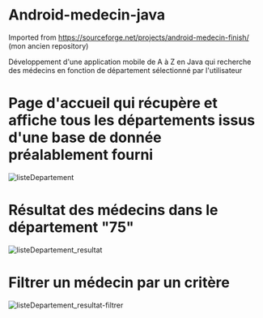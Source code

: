 # Android-medecin-java
Imported from https://sourceforge.net/projects/android-medecin-finish/ (mon ancien repository)

Développement d'une application mobile de A à Z en Java qui recherche des médecins en fonction de département sélectionné par l'utilisateur

# Page d'accueil qui récupère et affiche tous les départements issus d'une base de donnée préalablement fourni
![listeDepartement](https://user-images.githubusercontent.com/25708184/121803443-e1502a80-cc41-11eb-95cd-66bd02f98010.jpg)

# Résultat des médecins dans le département "75"
![listeDepartement_resultat](https://user-images.githubusercontent.com/25708184/121803444-e1e8c100-cc41-11eb-9a5b-271ef0eec983.jpg)

# Filtrer un médecin par un critère
![listeDepartement_resultat-filtrer](https://user-images.githubusercontent.com/25708184/121803445-e2815780-cc41-11eb-8f72-a677aed4501f.jpg)
